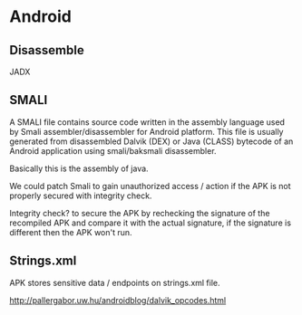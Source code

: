 # Android

## Disassemble

JADX

## SMALI

A SMALI file contains source code written in the assembly language used by Smali assembler/disassembler for Android platform. This file is usually generated from disassembled Dalvik (DEX) or Java (CLASS) bytecode of an Android application using smali/baksmali disassembler.

Basically this is the assembly of java.

We could patch Smali to gain unauthorized access / action if the APK is not properly secured with integrity check.

Integrity check? to secure the APK by rechecking the signature of the recompiled APK and compare it with the actual signature, if the signature is different then the APK won't run.

## Strings.xml

APK stores sensitive data / endpoints on strings.xml file. 

http://pallergabor.uw.hu/androidblog/dalvik_opcodes.html
